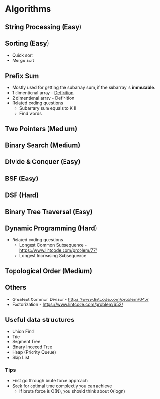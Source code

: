 # Algorithms

## String Processing (Easy)

## Sorting (Easy)
* Quick sort
* Merge sort

## Prefix Sum
* Mostly used for getting the subarray sum, if the subarray is **immutable**.
* 1 dimentional array - [Definition](https://github.com/dengkliu/algorithms/blob/master/PrefixSum.java) 
* 2 dimentional array - [Definition](https://github.com/dengkliu/algorithms/blob/master/prefixSum2Dimention.java)
* Related coding questions
  * Subarrary sum equals to K II
  * Find words

## Two Pointers (Medium)

## Binary Search (Medium)

## Divide & Conquer (Easy)

## BSF (Easy)

## DSF (Hard)

## Binary Tree Traversal (Easy)

## Dynamic Programming (Hard)
* Related coding questions
  * Longest Common Subsequence - https://www.lintcode.com/problem/77/
  * Longest Increasing Subsequence 

## Topological Order (Medium)

## Others
* Greatest Common Divisor - https://www.lintcode.com/problem/845/
* Factorization - https://www.lintcode.com/problem/652/

## Useful data structures
* Union Find
* Trie
* Segment Tree
* Binary Indexed Tree
* Heap (Priority Queue)
* Skip List

### Tips
* First go through brute force approach
* Seek for optimal time complextiy you can achieve
  * If brute force is O(N), you should think about O(logn)

